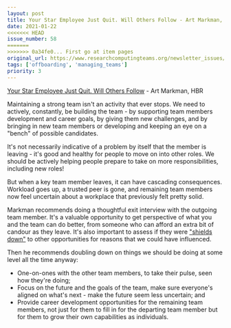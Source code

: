 ```yaml
---
layout: post
title: Your Star Employee Just Quit. Will Others Follow - Art Markman, HBR
date: 2021-01-22
<<<<<<< HEAD
issue_number: 58
=======
>>>>>>> 0a34fe0... First go at item pages
original_url: https://www.researchcomputingteams.org/newsletter_issues/0058
tags: ['offboarding', 'managing_teams']
priority: 3
---
```


<!-- markdownlint-disable MD033 -->
<!-- markdownlint-disable MD041 -->
<!-- markdownlint-disable MD049 -->

[Your Star Employee Just Quit. Will Others Follow](https://hbr.org/2021/01/your-star-employee-just-quit-will-others-follow) - Art Markman, HBR

Maintaining a strong team isn't an activity that ever stops. We need to actively, constantly, be building the team - by supporting team members development and career goals, by giving them new challenges, and by bringing in new team members or developing and keeping an eye on a "bench" of possible candidates.

It's not necessarily indicative of a problem by itself that the member is leaving - it's good and healthy for people to move on into other roles. We should be actively helping people prepare to take on more responsibilities, including new roles!

But when a key team member leaves, it can have cascading consequences. Workload goes up, a trusted peer is gone, and remaining team members now feel uncertain about a workplace that previously felt pretty solid.

Markman recommends doing a thoughtful exit interview with the outgoing team member. It's a valuable opportunity to get perspective of what you and the team can do better, from someone who can afford an extra bit of candour as they leave. It's also important to assess if they were ["shields down"](https://randsinrepose.com/archives/shields-down/) to other opportunities for reasons that we could have influenced.

Then he recommends doubling down on things we should be doing at some level all the time anyway:

- One-on-ones with the other team members, to take their pulse, seen how they're doing;
- Focus on the future and the goals of the team, make sure everyone's aligned on what's next - make the future seem less uncertain; and
- Provide career development opportunities for the remaining team members, not just for them to fill in for the departing team member but for them to grow their own capabilities as individuals.